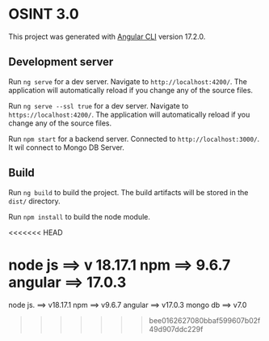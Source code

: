 # OSINT 3.0

This project was generated with [Angular CLI](https://github.com/angular/angular-cli) version 17.2.0.

## Development server

Run `ng serve` for a dev server. Navigate to `http://localhost:4200/`. The application will automatically reload if you change any of the source files.

Run `ng serve --ssl true` for a dev server. Navigate to `https://localhost:4200/`. The application will automatically reload if you change any of the source files.

Run `npm start` for a backend server. Connected to `http://localhost:3000/`. It wil connect to Mongo DB Server.

## Build

Run `ng build` to build the project. The build artifacts will be stored in the `dist/` directory.

Run `npm install` to build the node module. 

<<<<<<< HEAD

node js ==> v 18.17.1
npm ==> 9.6.7
angular ==> 17.0.3
=======
node js. ==>  v18.17.1
npm  ==>  v9.6.7
angular ==>  v17.0.3
mongo db ==> v7.0
>>>>>>> bee0162627080bbaf599607b02f49d907ddc229f
